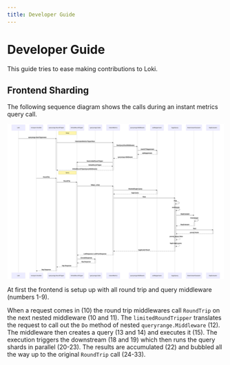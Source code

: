 ```yaml
---
title: Developer Guide
---
```


# Developer Guide

This guide tries to ease making contributions to Loki.

## Frontend Sharding

The following sequence diagram shows the calls during an instant metrics query call.

![Instant Query Diagram](sequence-instant-query.mmd.svg)

At first the frontend is setup up with all round trip and query middleware (numbers 1-9).

When a request comes in (10) the round trip middlewares call `RoundTrip` on the next nested middleware (10 and 11). The `limitedRoundTripper` translates the request to call out the `Do` method of nested `queryrange.Middleware` (12). The middleware then creates a query (13 and 14) and executes it (15). The execution triggers the downstream (18 and 19) which then runs the query shards in parallel (20-23). The results are accumulated (22) and bubbled all the way up to the original `RoundTrip` call (24-33).
